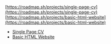 [https://roadmap.sh/projects/single-page-cv](https://roadmap.sh/projects/single-page-cv)
[https://roadmap.sh/projects/basic-html-website](https://roadmap.sh/projects/basic-html-website)
<ul>
  <li><a href="https://enrikku.github.io/roadmap.sh/single-page-cv/" target="_blank">Single Page CV</a></li>
  <li><a href="https://enrikku.github.io/roadmap.sh/Basic-HTML-Website/" target="_blank">Basic HTML Website</a></li>
</ul>